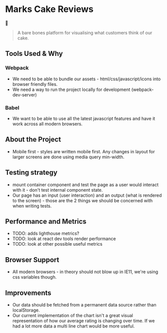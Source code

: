 # Marks Cake Reviews

&#127874;

> A bare bones platform for visualising what customers think of our cake.

## Tools Used & Why

### Webpack

-   We need to be able to bundle our assets - html/css/javascript/icons into browser friendly files.
-   We need a way to run the project locally for development (webpack-dev-server)

### Babel

-   We want to be able to use all the latest javascript features and have it work across all modern browsers.

## About the Project

-   Mobile first - styles are written mobile first. Any changes in layout for larger screens are done using media query
    min-width.

## Testing strategy

-   mount container component and test the page as a user would interact with it - don't test internal component state.
-   Our page has an input (user interaction) and an output (what is rendered to the screen) - those are the 2 things we
    should be concerned with when writing tests.

## Performance and Metrics

-   TODO: adds lighthouse metrics?
-   TODO: look at react dev tools render performance
-   TODO: look at other possible useful metrics

## Browser Support

-   All modern browsers - in theory should not blow up in IE11, we're using css variables though.

## Improvements

-   Our data should be fetched from a permanent data source rather than localStorage.
-   Our current implementation of the chart isn't a great visual representation of how our average rating is changing over
    time. If we had a lot more data a multi line chart would be more useful.
